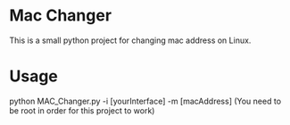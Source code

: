 # Mac Changer
This is a small python project for changing mac address on Linux.

# Usage
python MAC_Changer.py -i [yourInterface] -m [macAddress] 
(You need to be root in order for this project to work)


